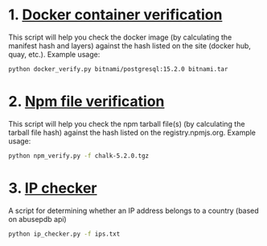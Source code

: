 # 1. [Docker container verification](./docker_verify.py)
This script will help you check the docker image (by calculating the manifest hash and layers) against the hash listed on the site (docker hub, quay, etc.).
Example usage:
```bash
python docker_verify.py bitnami/postgresql:15.2.0 bitnami.tar
```

# 2. [Npm file verification](./npm_verify.py)
This script will help you check the npm tarball file(s) (by calculating the tarball file hash) against the hash listed on the registry.npmjs.org.
Example usage:
```bash
python npm_verify.py -f chalk-5.2.0.tgz
```

# 3. [IP checker](./ip_checker.py)
A script for determining whether an IP address belongs to a country (based on abusepdb api)
```bash
python ip_checker.py -f ips.txt
```

